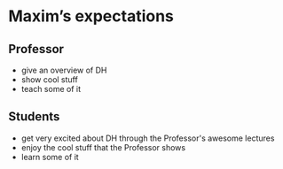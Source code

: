 # Maxim’s expectations

## Professor
- give an overview of DH
- show cool stuff
- teach some of it

## Students
- get very excited about DH through the Professor's awesome lectures
- enjoy the cool stuff that the Professor shows
- learn some of it
